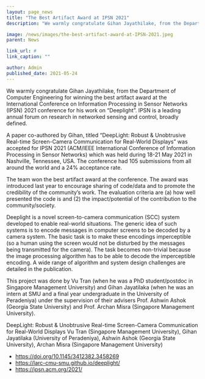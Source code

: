 ```yaml
---
layout: page_news
title: "The Best Artifact Award at IPSN 2021"
description: "We warmly congratulate Gihan Jayathilake, from the Department of Computer Engineering for winning the best artifact award at IPSN"

image: /news/images/the-best-artifact-award-at-IPSN-2021.jpeg
parent: News

link_url: #
link_caption: ""

author: Admin
published_date: 2021-05-24
---
```


We warmly congratulate Gihan Jayathilake, from the Department of Computer Engineering for winning the best artifact award at the International Conference on Information Processing in Sensor Networks (IPSN)  2021 conference for his work on “Deeplight”. IPSN is a leading annual forum on research in networked sensing and control, broadly defined.

A paper co-authored by Gihan, titled “DeepLight: Robust & Unobtrusive Real-time Screen-Camera Communication for Real-World Displays” was accepted for IPSN 2021 (ACM/IEEE International Conference of Information Processing in Sensor Networks) which was held during 18-21 May 2021 in Nashville, Tennessee, USA. The conference had 105 submissions from all around the world and a 24% acceptance rate.

The team won the best artifact award at the conference. The award was introduced last year to encourage sharing of code/data and to promote the credibility of the community’s work. The evaluation criteria are (a) how well presented the code is and (2) the impact/potential of the contribution to the community/society.

Deeplight is a novel screen-to-camera communication (SCC) system developed to enable real-world situations. The generic idea of such systems is to encode messages in computer screens to be decoded by a camera system. The basic task is to make these encodings imperceptible (so a human using the screen would not be disturbed by the messages being transmitted for the camera). The task becomes non-trivial because the image processing algorithm has to be able to decode the imperceptible encoding. A wide range of algorithm and system design challenges are detailed in the publication.


This project was done by Vu Tran (when he was a PhD student/postdoc in Singapore Management University) and Gihan Jayatilaka (when he was an intern at SMU and a final year undergraduate in the University of Peradeniya) under the supervision of their advisers Prof. Ashwin Ashok (Georgia State University) and Prof. Archan Misra (Singapore Management University).


DeepLight: Robust & Unobtrusive Real-time Screen-Camera Communication for Real-World Displays Vu Tran (Singapore Management University), Gihan Jayatilaka (University of Peradeniya), Ashwin Ashok (Georgia State University), Archan Misra (Singapore Management University)

- https://doi.org/10.1145/3412382.3458269
- https://larc-cmu-smu.github.io/deeplight/
- https://ipsn.acm.org/2021/